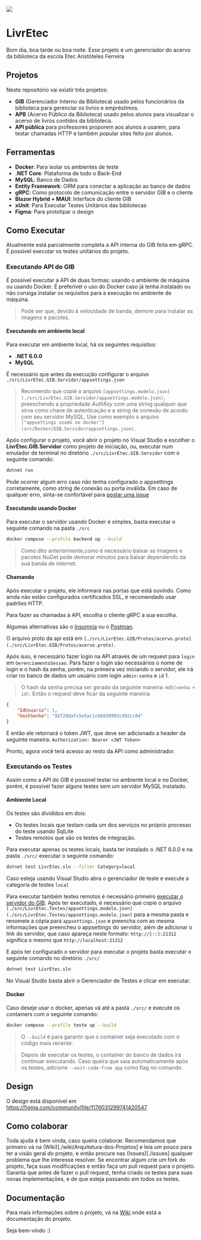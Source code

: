 ![](https://repobeats.axiom.co/api/embed/f5cead7dc8f370c3893a9f4a5edfd68b154ec43d.svg)

# LivrEtec
Bom dia, boa tarde ou boa noite. Esse projeto é um gerenciador do acervo da biblioteca da escola Etec Aristóteles Ferreira

## Projetos
Neste repositório vai existir três projetos:
- **GIB** (Gerenciador Interno da Biblioteca) usado pelos funcionários da biblioteca para gerenciar os livros e empréstimos.
- **APB** (Acervo Público da Biblioteca) usado pelos alunos para visualizar o acervo de livros contidos da biblioteca. 
- **API pública** para professores proporem aos alunos a usarem, para testar chamadas HTTP e também popular sites feito por alunos.

## Ferramentas
- **Docker**: Para isolar os ambientes de teste
- **.NET Core**: Plataforma de todo o Back-End
- **MySQL**: Banco de Dados
- **Entity Framework**: ORM para conectar a aplicação ao banco de dados
- **gRPC**: Como protocolo de comunicação entre o servidor GIB e o cliente 
- **Blazor Hybrid + MAUI**: Interface do cliente GIB
- **xUnit**: Para Executar Testes Unitários das bibliotecas
- **Figma**: Para prototipar o design

## Como Executar
Atualmente está parcialmente completa a API interna do GIB feita em gRPC. É possível executar os testes unitários do projeto.
### Executando API do GIB
É possível executar a API de duas formas: usando o ambiente de máquina ou usando Docker. É preferível o uso do Docker caso já tenha instalado ou não consiga instalar os requisitos para a execução no ambiente de máquina.

> Pode ser que, devido à velocidade de banda, demore para instalar as imagens e pacotes.

#### Executando em ambiente local
Para executar em ambiente local, há os seguintes requisitos:

- **.NET 6.0.0**
- **MySQL**

É necessário que antes da execução configurar o arquivo `./src/LivrEtec.GIB.Servidor/appsettings.json` 

> Recomendo que copie o arquivo `[appsettings.modelo.json](./src/LivrEtec.GIB.Servidor/appsettings.modelo.json)`, preenchendo a propriedade _AuthKey_ com uma string qualquer que sirva como chave de autenticação e a string de conexão de acordo com seu servidor MySQL. Use como exemplo o arquivo `["appsettings usado no docker"](src/Docker/GIB.Servidor/appsettings.json)`.

Após configurar o projeto, você abrir o projeto no Visual Studio e escolher o **LivrEtec.GIB.Servidor** como projeto de iniciação, ou, executar num emulador de terminal no diretório `./src/LivrEtec.GIB.Servidor` com o seguinte comando:
```bash
dotnet run
```
Pode ocorrer algum erro caso não tenha configurado o appsettings corretamente, como string de conexão ou porta inválida. Em caso de qualquer erro, sinta-se confortável para [postar uma issue](https://github.com/GoliasVictor/LivrEtec/issues/new)  

#### Executando usando Docker

Para executar o servidor usando Docker é simples, basta executar o seguinte comando na pasta `./src`
```bash
docker compose --profile backend up --build
```
> Como dito anteriormente,como é necessário baixar as imagens e pacotes NuGet pode demorar minutos para baixar dependendo da sua banda de internet. 

#### Chamando 

Após executar o projeto, ele informará nas portas que está ouvindo. Como ainda não estão configurados certificados SSL, é recomendado usar padrões HTTP.

Para fazer as chamadas à API, escolha o cliente gRPC a sua escolha.

Algumas alternativas são o [Insomnia](https://docs.insomnia.rest/insomnia/grpc) ou o [Postman](https://learning.postman.com/docs/sending-requests/grpc/grpc-request-interface/).

O arquivo proto da api está em `[./src/LivrEtec.GIB/Protos/acervo.proto](./src/LivrEtec.GIB/Protos/acervo.proto)`.

Após isso, é necessário fazer login na API através de um request para `login` em `GerenciamentoSessao`. Para fazer o login são necessários o nome de login e o hash da senha, porém, na primeira vez iniciando o servidor, ele irá criar no banco de dados um usuário com login `admin:senha` e `id` 1.

> O hash da senha precisa ser gerado da seguinte maneira: `md5(senha + id)`. Então o request deve ficar da seguinte maneira: 
```json 
{
	"IdUsuario": 1,
	"HashSenha": "92f20dafc5e5ac1c66820903c492cc04"
}
```
 
E então ele retornará o token JWT, que deve ser adicionado a header da seguinte maneira:
`Authorization: Bearer <JWT Token>` 

Pronto, agora você terá acesso ao resto da API como administrador.

### Executando os Testes

Assim como a API do GIB é possível testar no ambiente local e no Docker, porém, é possível fazer alguns testes sem um servidor MySQL instalado.

#### Ambiente Local
Os testes são divididos em dois:
* Os testes locais que testam cada um dos serviços no próprio processo do teste usando SqlLite
* Testes remotos que são os testes de integração.

Para executar apenas os testes locais, basta ter instalado o .NET 6.0.0 e na pasta `./src/` executar o seguinte comando:
```bash
dotnet test LivrEtec.sln --filter Category=local
```

Caso esteja usando Visual Studio abra o gerenciador de teste e execute a categoria de testes `local`

Para executar também testes remotos é necessário primeiro [executar o servidor do GIB](#executando-api-do-gib). Após ter executado, é necessário que copie o arquivo `[./src/LivrEtec.Testes/appsettings.modelo.json](./src/LivrEtec.Testes/appsettings.modelo.json)` para a mesma pasta e renomeie a cópia para `appsettings.json` e preencha com as mesma informações que preencheu o appsettings do servidor, além de adicionar o link do servidor, que caso apareça neste formato: `http://[::]:21312` significa o mesmo que `http://localhost:21312`

E após ter configurado o servidor para executar o projeto basta executar o seguinte comando no diretório `./src/`
```bash
dotnet test LivrEtec.sln
```
No Visual Studio basta abrir o Gerenciador de Testes e clicar em executar.


#### Docker
Caso deseje usar o docker, apenas vá até a pasta `./src/` e execute os containers com o seguinte comando:
```bash
docker compose --profile teste up --build
``` 
> O `--build` é para garantir que o container seja executado com o código mais recente.

> Depois de executar os testes, o container do banco de dados irá continuar executando. Caso queira que saia automaticamente após os testes, adicione `--exit-code-from app` como flag no comando.

## Design 
O design está disponível em https://figma.com/community/file/1176031299741420547

## Como colaborar 
Toda ajuda é bem vinda, caso queira colaborar. Recomendamos que primeiro vá na (Wiki)[./wiki/Arquitetura-dos-Projetos] e leia um pouco para ter a visão geral do projeto, e então procure nas (Issues)[./issues] qualquer problema que lhe interesse resolver. Se encontrar algum crie um fork do projeto, faça suas modificações e então faça um pull request para o projeto.
Garanta que antes de fazer o pull request, tenha criado os testes para suas novas implementações, e de que esteja passando em todos os testes.

## Documentação
Para mais informações sobre o projeto, vá na [Wiki](https://github.com/GoliasVictor/LivrEtec/wiki) onde está a documentação do projeto.

Seja bem-vindo :)
